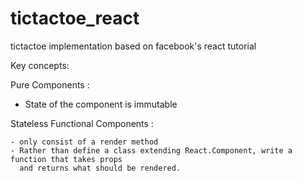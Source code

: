 # tictactoe_react
tictactoe implementation based on facebook's react tutorial


Key concepts:

Pure Components : 

  - State of the component is immutable

Stateless Functional Components : 

    - only consist of a render method
    - Rather than define a class extending React.Component, write a function that takes props 
      and returns what should be rendered.
      
    
